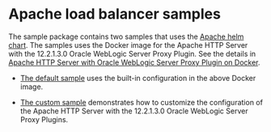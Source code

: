 # Apache load balancer samples

The sample package contains two samples that uses the [Apache helm chart](../apache-webtier/README.md). The samples uses the Docker image for the Apache HTTP Server with the 12.2.1.3.0 Oracle WebLogic Server Proxy Plugin.  See the details in [Apache HTTP Server with Oracle WebLogic Server Proxy Plugin on Docker](https://github.com/oracle/docker-images/tree/master/OracleWebLogic/samples/12213-webtier-apache).

* [The default sample](default-sample/README.md) uses the built-in configuration in the above Docker image.

* [The custom sample](custom-sample/README.md) demonstrates how to customize the configuration of the Apache HTTP Server with the 12.2.1.3.0 Oracle WebLogic Server Proxy Plugins.

